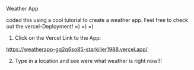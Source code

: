 Weather App

coded this using a cool tutorial to create a weather app. Feel free to check out the vercel-Deployment!
=) =) =)


1. Click on the Vercel Link to the App:

https://weatherapp-gq2q6so85-starkiller1988.vercel.app/

2. Type in a location and see were what weather is right now!!!
